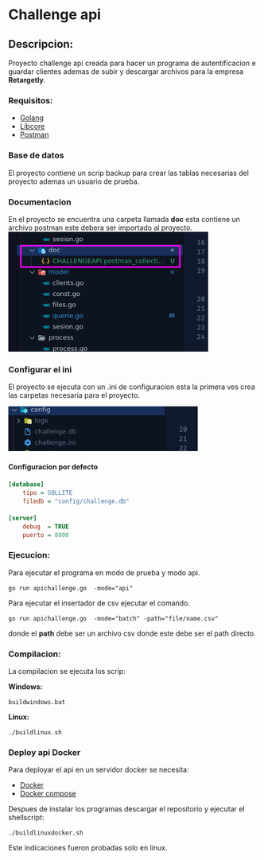 # **Challenge api**

## **Descripcion:**

Proyecto challenge api creada para hacer un programa de autentificacion e guardar clientes ademas de subir y descargar archivos para la empresa **Retargetly**.

### **Requisitos:**

* [Golang]([https://golang.org/])
* [Libcore]([https://github.com/rafael180496/libcore])
* [Postman]([https://www.postman.com/])

### **Base de datos**

El proyecto contiene un scrip backup para crear las tablas necesarias del proyecto ademas un usuario de prueba.

### **Documentacion**

En el proyecto se encuentra una carpeta llamada **doc** esta contiene un archivo postman este debera ser importado al proyecto.
![doc1](doc/doc1.png)

### **Configurar el ini**

El proyecto se ejecuta con un .ini de configuracion esta la primera ves crea las carpetas necesaria para el proyecto.

![doc2](doc/doc2.png)

#### **Configuracion por defecto**

```ini
[database]
    tipo = SQLLITE
    filedb = "config/challenge.db"

[server]
    debug  = TRUE
    puerto = 8000
```

### **Ejecucion:**

Para ejecutar el programa en modo de prueba y modo api.

```batch
go run apichallenge.go  -mode="api"
```

Para ejecutar el insertador de csv ejecutar el comando.

```batch
go run apichallenge.go  -mode="batch" -path="file/name.csv"
```

donde el **path** debe ser un archivo csv donde este debe ser el path directo.

### **Compilacion:**

La compilacion se ejecuta los scrip:

**Windows:**

```batch
buildwindows.bat
```

**Linux:**

```batch
./buildlinux.sh
```

### **Deploy api Docker**

Para deployar el api en un servidor docker se necesita:

* [Docker]([https://www.docker.com/])
* [Docker compose]([https://docs.docker.com/compose/])

Despues de instalar los programas descargar el repositorio y ejecutar el shellscript:

```batch
./buildlinuxdocker.sh
```

Este indicaciones fueron probadas solo en linux.
